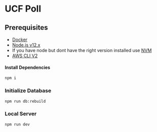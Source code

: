 # UCF Poll

## Prerequisites

- [Docker](https://www.docker.com/get-started)
- [Node.js v12.x](https://nodejs.org/dist/latest-v12.x/)
- If you have node but dont have the right version installed use [NVM](https://github.com/nvm-sh/nvm)
- [AWS CLI V2](https://docs.aws.amazon.com/cli/latest/userguide/install-cliv2.html)

#### Install Dependencies

```
npm i
```

### Initialize Database


```
npm run db:rebuild
```

### Local Server

```
npm run dev
```
